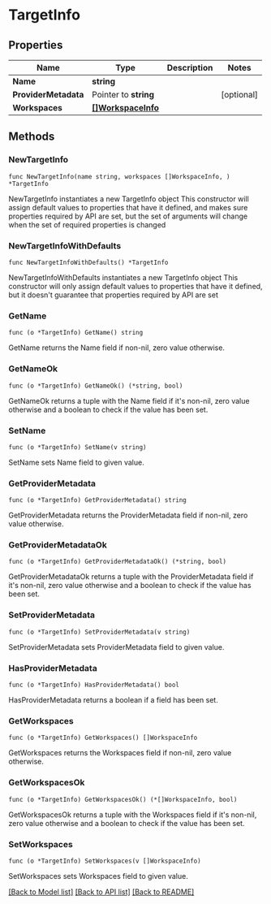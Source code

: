 # TargetInfo

## Properties

Name | Type | Description | Notes
------------ | ------------- | ------------- | -------------
**Name** | **string** |  | 
**ProviderMetadata** | Pointer to **string** |  | [optional] 
**Workspaces** | [**[]WorkspaceInfo**](WorkspaceInfo.md) |  | 

## Methods

### NewTargetInfo

`func NewTargetInfo(name string, workspaces []WorkspaceInfo, ) *TargetInfo`

NewTargetInfo instantiates a new TargetInfo object
This constructor will assign default values to properties that have it defined,
and makes sure properties required by API are set, but the set of arguments
will change when the set of required properties is changed

### NewTargetInfoWithDefaults

`func NewTargetInfoWithDefaults() *TargetInfo`

NewTargetInfoWithDefaults instantiates a new TargetInfo object
This constructor will only assign default values to properties that have it defined,
but it doesn't guarantee that properties required by API are set

### GetName

`func (o *TargetInfo) GetName() string`

GetName returns the Name field if non-nil, zero value otherwise.

### GetNameOk

`func (o *TargetInfo) GetNameOk() (*string, bool)`

GetNameOk returns a tuple with the Name field if it's non-nil, zero value otherwise
and a boolean to check if the value has been set.

### SetName

`func (o *TargetInfo) SetName(v string)`

SetName sets Name field to given value.


### GetProviderMetadata

`func (o *TargetInfo) GetProviderMetadata() string`

GetProviderMetadata returns the ProviderMetadata field if non-nil, zero value otherwise.

### GetProviderMetadataOk

`func (o *TargetInfo) GetProviderMetadataOk() (*string, bool)`

GetProviderMetadataOk returns a tuple with the ProviderMetadata field if it's non-nil, zero value otherwise
and a boolean to check if the value has been set.

### SetProviderMetadata

`func (o *TargetInfo) SetProviderMetadata(v string)`

SetProviderMetadata sets ProviderMetadata field to given value.

### HasProviderMetadata

`func (o *TargetInfo) HasProviderMetadata() bool`

HasProviderMetadata returns a boolean if a field has been set.

### GetWorkspaces

`func (o *TargetInfo) GetWorkspaces() []WorkspaceInfo`

GetWorkspaces returns the Workspaces field if non-nil, zero value otherwise.

### GetWorkspacesOk

`func (o *TargetInfo) GetWorkspacesOk() (*[]WorkspaceInfo, bool)`

GetWorkspacesOk returns a tuple with the Workspaces field if it's non-nil, zero value otherwise
and a boolean to check if the value has been set.

### SetWorkspaces

`func (o *TargetInfo) SetWorkspaces(v []WorkspaceInfo)`

SetWorkspaces sets Workspaces field to given value.



[[Back to Model list]](../README.md#documentation-for-models) [[Back to API list]](../README.md#documentation-for-api-endpoints) [[Back to README]](../README.md)


